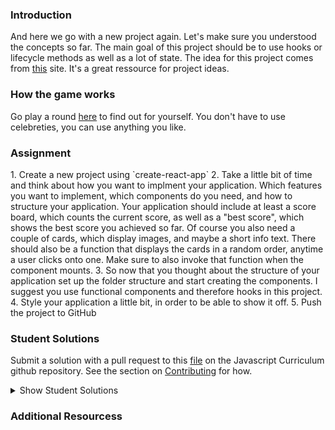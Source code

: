 ### Introduction

And here we go with a new project again. Let's make sure you understood the concepts so far. The main goal of this project should be to use hooks or lifecycle methods as well as a lot of state. The idea for this project comes from [this](https://www.golangprograms.com/react-js-projects-for-beginners.html) site. It's a great ressource for project ideas.

### How the game works

Go play a round [here](http://demo7.downloader.tech/) to find out for yourself. You don't have to use celebreties, you can use anything you like.

### Assignment

<div class="lesson-content__panel" markdown="1">
1. Create a new project using `create-react-app`
2. Take a little bit of time and think about how you want to implment your application. Which features you want to implement, which components do you need, and how to structure your application. Your application should include at least a score board, which counts the current score, as well as a "best score", which shows the best score you achieved so far. Of course you also need a couple of cards, which display images, and maybe a short info text. There should also be a function that displays the cards in a random order, anytime a user clicks onto one. Make sure to also invoke that function when the component mounts.
3. So now that you thought about the structure of your application set up the folder structure and start creating the components. I suggest you use functional components and therefore hooks in this project.
4. Style your application a little bit, in order to be able to show it off.
5. Push the project to GitHub
</div>

### Student Solutions

Submit a solution with a pull request to this [file](https://github.com/TheOdinProject/curriculum/blob/master/javascript/frameworks/frameworks-project.md) on the Javascript Curriculum github repository. See the section on [Contributing](http://github.com/TheOdinProject/curriculum/blob/master/contributing.md) for how.

<details markdown="block">
  <summary> Show Student Solutions </summary>

- Add your solution below this line!

</details>

### Additional Resourcess
